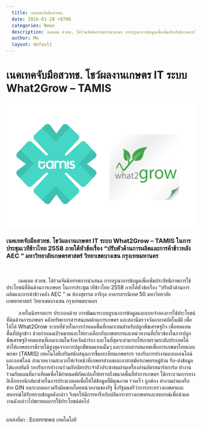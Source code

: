 ```yaml
---
  title: เนคเทคจับมือสวทช.
  date: 2016-01-28 +0700		  
  categories: News		
  description: เนคเทค สวทช. ได้ร่วมจัดนิทรรศการนำเสนอ การบรูณาการข้อมูลเพื่อเพิ่มประสิทธิภาพการใช้ประโยชน์ที่ดินด้านการเกษตร
  author: Me		 
  layout: default
---
```



# เนคเทคจับมือสวทช. โชว์ผลงานเกษตร IT ระบบ What2Grow – TAMIS  

<div style="text-align:center" markdown="1">
<img src="/pics/news/What2Grow-TAMIS.png" alt="Drawing" style="width: 500px;"/>
</div>

### เนคเทคจับมือสวทช. โชว์ผลงานเกษตร IT ระบบ What2Grow – TAMIS ในการประชุมเวทีข้าวไทย 2558 ภายใต้หัวข้อเรื่อง “ปรับตัวด้านการผลิตและการค้าข้าวหลัง AEC ” มหาวิทยาลัยเกษตรศาสตร์ วิทยาเขตบางเขน กรุงเทพมหานคร  
<br>
<p>&emsp;&emsp; เนคเทค สวทช. ได้ร่วมจัดนิทรรศการนำเสนอ การบรูณาการข้อมูลเพื่อเพิ่มประสิทธิภาพการใช้ประโยชน์ที่ดินด้านการเกษตร ในการประชุมเวทีข้าวไทย 2558 ภายใต้หัวข้อเรื่อง “ปรับตัวด้านการผลิตและการค้าข้าวหลัง AEC ” ณ ห้องสุธรรม อารีกุล อาคารสารนิเทศ 50  มหาวิทยาลัยเกษตรศาสตร์ วิทยาเขตบางเขน กรุงเทพมหานคร</p>

<p>&emsp;&emsp; ภายในนิทรรศการ ประกอบด้วย การพัฒนาระบบบูรณาการข้อมูลและแบบจำลองการใช้ประโยชน์ที่ดินด้านการเกษตร คลังทรัพยากรสารสนเทศด้านการเกษตร และสถานีตรวจวัดอากาศอัตโนมัติ เพื่อให้ได้ What2Grow ระบบที่ช่วยในการกำหนดพื้นที่เหมาะสมสำหรับปลูกพืชเศรษฐกิจ เพื่อทดแทนพื้นที่ปลูกข้าว ช่วยกำหนดเป้าหมายและให้ทางเลือกกับเกษตรกรและหน่วยงานที่เกี่ยวข้องในการปลูกพืชเศรษฐกิจทดแทนที่เหมาะสมในจังหวัดนำร่อง และในที่สุดจะสามารถให้ภาพรวมระดับประเทศได้ ทำให้เกษตรกรมีรายได้สูงสุดจากการปลูกพืชทดแทนนั้นๆ และระบบสารสนเทศเพื่อการเกษตรไทยแบบพกพา (TAMIS) เทคโนโลยีเสริมสนับสนุนการขึ้นทะเบียนเกษตรกร รองรับการทำงานแบบออนไลน์และออฟไลน์ อำนวยความสะดวกให้เจ้าหน้าที่เกษตรตำบลและอาสาสมัครเกษตรหมู่บ้าน รับ-ส่งข้อมูลได้แบบทันที รองรับการทำงานร่วมกับบัตรประจำตัวประชาชนผ่านเครื่องอ่านบัตรสมาร์ทการ์ด ทำงานร่วมกับแผนที่ดาวเทียมเพื่อใช้กำหนดพิกัดแปลงให้ทราบถึงขนาดพื้นที่ทำการเกษตร ใช้กระบวนการทางอิเล็กทรอนิกส์มาช่วยในการประมวลผลเพื่อให้ได้ข้อมูลที่มีคุณภาพ รวดเร็ว ถูกต้อง ทำงานผ่านเครือข่าย GIN บนระบบคลาวด์รับผิดชอบโดยหน่วยงานของรัฐ ซึ่งรัฐมนตรีว่าการกระทรวงเกษตรและสหกรณ์ได้รับทราบข้อมูลดังกล่าว   จึงขอให้มีการหารือกับปลัดกระทรวงเกษตรและสหกรณ์เพื่อนำผลงานดังกล่าวไปขยายผลการใช้ประโยชน์ต่อไป</p>
<br>
แหล่งที่มา : Econnews เทคโนโลยี 
<br>
